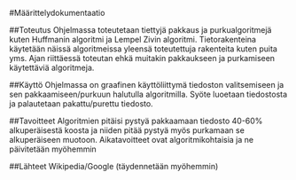 #Määrittelydokumentaatio

##Toteutus
Ohjelmassa toteutetaan tiettyjä pakkaus ja purkualgoritmejä kuten Huffmanin algoritmi ja Lempel Zivin algoritmi. Tietorakenteina käytetään näissä algoritmeissa yleensä toteutettuja rakenteita kuten puita yms. Ajan riittäessä toteutan ehkä muitakin pakkaukseen ja purkamiseen käytettäviä algoritmeja.

##Käyttö
Ohjelmassa on graafinen käyttöliittymä tiedoston valitsemiseen ja sen pakkaamiseen/purkuun halutulla algoritmilla. Syöte luoetaan tiedostosta ja palautetaan pakattu/purettu tiedosto.

##Tavoitteet
Algoritmien pitäisi pystyä pakkaamaan tiedosto 40-60% alkuperäisestä koosta ja niiden pitää pystyä myös purkamaan se alkuperäiseen muotoon. Aikatavoitteet ovat algoritmikohtaisia ja ne päivitetään myöhemmin

##Lähteet
Wikipedia/Google (täydennetään myöhemmin)  

